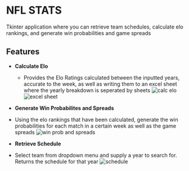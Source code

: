 # NFL STATS
Tkinter application where you can retrieve team schedules, calculate elo rankings, and generate win probabilities and game spreads

## Features
  * **Calculate Elo**
    - Provides the Elo Ratings calculated between the inputted years, accurate to the week, as well as writing them to an excel sheet where the yearly breakdown is seperated by sheets
  ![calc elo](https://i.gyazo.com/b5b998de275eac33dcffc990b4d7756c.png)
  ![excel sheet](https://i.gyazo.com/dd649ec54861d1a92716459e48ee8814.png)
  
  * **Generate Win Probabilites and Spreads**
   - Using the elo rankings that have been calculated, generate the win probabilities for each match in a certain week as well as the game spreads
   ![win prob and spreads](https://i.gyazo.com/ee29b88f5eb5f0a621302e84738736af.png)
  
  * **Retrieve Schedule**
   - Select team from dropdown menu and supply a year to search for. Returns the schedule for that year
   ![schedule](https://i.gyazo.com/44ed39f82690caa73a6cf2aeaddf2d3f.png)
    
  
  
